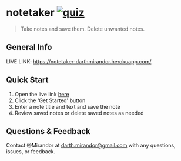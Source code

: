 # notetaker [![quiz](https://img.shields.io/badge/GitHub-Mirandor-black?logo=github&style=flat-square)](https://github.com/Mirandor/notetaker)

> Take notes and save them. Delete unwanted notes.

## General Info

LIVE LINK: https://notetaker-darthmirandor.herokuapp.com/

## Quick Start

1. Open the live link [here](https://notetaker-darthmirandor.herokuapp.com/)
1. Click the 'Get Started' button
1. Enter a note title and text and save the note
1. Review saved notes or delete saved notes as needed

## Questions & Feedback

Contact @Mirandor at <darth.mirandor@gmail.com> with any questions, issues, or feedback.